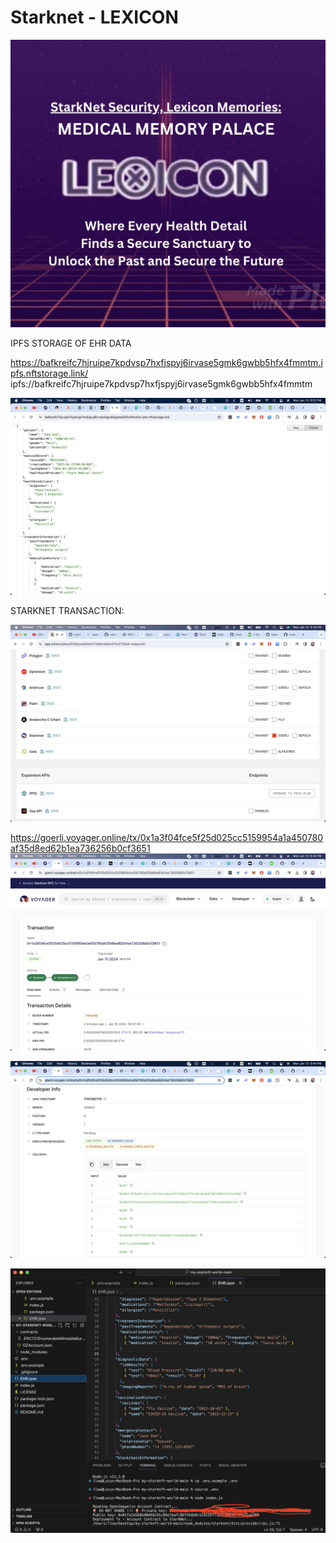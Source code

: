 # Starknet - LEXICON

![](https://github.com/lucylow/Starknet/blob/main/images/Screen%20Shot%202024-01-15%20at%204.58.07%20PM.png?raw=true)


IPFS STORAGE OF EHR DATA

https://bafkreifc7hjruipe7kpdvsp7hxfjspyj6irvase5gmk6gwbb5hfx4fmmtm.ipfs.nftstorage.link/
ipfs://bafkreifc7hjruipe7kpdvsp7hxfjspyj6irvase5gmk6gwbb5hfx4fmmtm

![](https://github.com/lucylow/Starknet/blob/main/images/ehr1.png?raw=true)



STARKNET TRANSACTION:

![](https://github.com/lucylow/Starknet/blob/main/images/Screen%20Shot%202024-01-15%20at%206.19.08%20PM.png?raw=true)


https://goerli.voyager.online/tx/0x1a3f04fce5f25d025cc5159954a1a450780af35d8ed62b1ea736256b0cf3651
![](https://github.com/lucylow/Starknet/blob/main/images/Screen%20Shot%202024-01-15%20at%206.43.41%20PM.png?raw=true)

![](https://github.com/lucylow/Starknet/blob/main/images/Screen%20Shot%202024-01-15%20at%206.44.23%20PM.png?raw=true)

![](https://github.com/lucylow/Starknet/blob/main/images/Screen%20Shot%202024-01-15%20at%206.44.52%20PM.png?raw=true)

